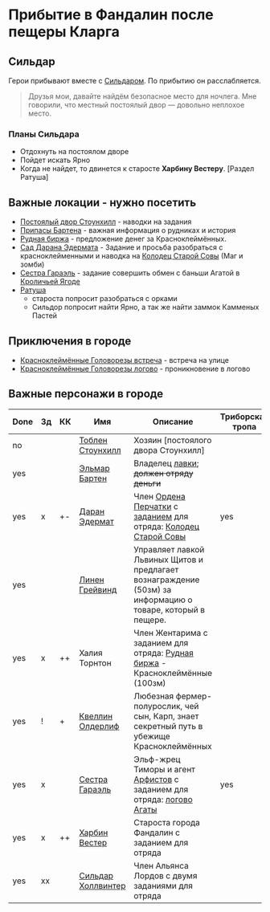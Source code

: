 # Прибытие в Фандалин после пещеры Кларга

## Сильдар
Герои прибывают вместе с [Сильдаром](../characters/sildar.md). По прибытию он расслабляется.
> Друзья мои, давайте найдём безопасное место для ночлега.
> Мне говорили, что местный постоялый двор — довольно неплохое место.

### Планы Сильдара
* Отдохнуть на постоялом дворе
* Пойдет искать Ярно
* Когда не найдет, то двинется к старосте **Харбинy Вестерy**. [Раздел Ратуша]

## Важные локации - нужно посетить
* [Постоялый двор Стоунхилл](./fandalin-taverna.md) - наводки на задания
* [Припасы Бартена](./barten-shop.md) - важная информация о рудниках и история
* [Рудная биржа](./rudnaya-birga.md) - предложение денег за Красноклеймённых.
* [Сад Дарана Эдермата](edermat-garden.md) - Задание и просьба разобраться с красноклейменными и наводка на [Колодец Старой Совы](./old-owls-well.md) (Маг и зомби)
* [Сестра Гараэль](chapel-of-fortune.md) - задание совершить обмен с баньши Агатой в [Кроличьей Ягоде](agata.md)
* [Ратуша](./ratusha.md)
  * староста попросит разобраться с орками
  * Сильдор попросит найти Ярно, а так же найти заммок Камменых Пастей

## Приключения в городе
* [Красноклеймённые Головорезы встреча](kk-meets.md) - встреча на улице
* [Красноклеймённые Головорезы логово](kk-house.md) - проникновение в логово

## Важные персонажи в городе
| Done | Зд | КК | **Имя**                                               | **Описание**                                                                                                                                        | Триборская тропа |
|------|----|----|-------------------------------------------------------|-----------------------------------------------------------------------------------------------------------------------------------------------------|------------------|
| no   |    |    | [Тоблен Стоунхилл](../characters/stounhill-famaly.md) | Хозяин [постоялого двора Cтоунхилл]                                                                                                                 |                  |
| yes  |    |    | [Эльмар Бартен](../characters/barten.md)              | Владелец [лавки](./barten-shop.md); ~~должен отряду деньги~~                                                                                        |                  |
| yes  | x  | +- | [Даран Эдермат](../characters/edermat.md)             | Член [Ордена Перчатки](../organisations/orden-perchatki.md) с [заданием](./edermat-garden.md) для отряда: [Колодец Старой Совы](./old-owls-well.md) | yes              |
| yes  |    |    | [Линен Грейвинд](../characters/small.md)              | Управляет лавкой Львиных Щитов и предлагает вознаграждение (50зм) за информацию о товаре, который в пещере.                                         |                  |
| yes  | x  | ++ | Халия Торнтон                                         | Член Жентарима с заданием для отряда: [Рудная биржа](./rudnaya-birga.md) - Красноклеймённые (100зм)                                                 |                  |
| yes  | !  | +  | [Квеллин Олдерлиф](../characters/small.md)            | Любезная фермер-полурослик, чей сын, Карп, знает секретный путь в убежище Красноклеймённых                                                          |                  |
| yes  | x  |    | [Сестра Гараэль](../characters/small.md)              | Эльф-жрец Тиморы и агент [Арфистов](../organisations/arfists.md) с заданием для отряда: [логово Агаты](./agata.md)                                  | yes              |
| yes  | x  | ++ | [Харбин Вестер](../characters/small.md)               | Староста города Фандалин с заданием для отряда                                                                                                      |                  |
| yes  | xx |    | [Сильдар Холлвинтер](../characters/sildar.md)         | Член Альянса Лордов с двумя заданиями для отряда                                                                                                    |                  |

